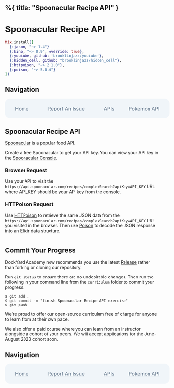 %{
  title: "Spoonacular Recipe API"
}
---
# Spoonacular Recipe API

```elixir
Mix.install([
  {:jason, "~> 1.4"},
  {:kino, "~> 0.9", override: true},
  {:youtube, github: "brooklinjazz/youtube"},
  {:hidden_cell, github: "brooklinjazz/hidden_cell"},
  {:httpoison, "~> 2.1.0"},
  {:poison, "~> 5.0.0"}
])
```

## Navigation

<div style="display: flex; align-items: center; width: 100%; justify-content: space-between; font-size: 1rem; color: #61758a; background-color: #f0f5f9; height: 4rem; padding: 0 1rem; border-radius: 1rem;">
<div style="display: flex;">
<i class="ri-home-fill"></i>
<a style="display: flex; color: #61758a; margin-left: 1rem;" href="../start.livemd">Home</a>
</div>
<div style="display: flex;">
<i class="ri-bug-fill"></i>
<a style="display: flex; color: #61758a; margin-left: 1rem;" href="https://github.com/DockYard-Academy/curriculum/issues/new?assignees=&labels=&template=issue.md&title=Spoonacular Recipe API">Report An Issue</a>
</div>
<div style="display: flex;">
<i class="ri-arrow-left-fill"></i>
<a style="display: flex; color: #61758a; margin-left: 1rem;" href="../reading/apis.livemd">APIs</a>
</div>
<div style="display: flex;">
<a style="display: flex; color: #61758a; margin-right: 1rem;" href="../exercises/pokemon_api.livemd">Pokemon API</a>
<i class="ri-arrow-right-fill"></i>
</div>
</div>

## Spoonacular Recipe API

[Spoonacular](https://spoonacular.com/) is a popular food API.

Create a free Spoonacular to get your API key. You can view your API key in the [Spoonacular Console](https://spoonacular.com/food-api/console#Dashboard).

### Browser Request

Use your API to visit the `https://api.spoonacular.com/recipes/complexSearch?apiKey=API_KEY` URL where API_KEY should be your API key from the console.

### HTTPoison Request

Use [HTTPoison](https://hexdocs.pm/httpoison/HTTPoison.html) to retrieve the same JSON data from the `https://api.spoonacular.com/recipes/complexSearch?apiKey=API_KEY` URL you visited in the browser. Then use [Poison](https://hexdocs.pm/poison/Poison.html) to decode the JSON response into an Elixir data structure.

```elixir

```

## Commit Your Progress

DockYard Academy now recommends you use the latest [Release](https://github.com/DockYard-Academy/curriculum/releases) rather than forking or cloning our repository.

Run `git status` to ensure there are no undesirable changes.
Then run the following in your command line from the `curriculum` folder to commit your progress.

```
$ git add .
$ git commit -m "finish Spoonacular Recipe API exercise"
$ git push
```

We're proud to offer our open-source curriculum free of charge for anyone to learn from at their own pace.

We also offer a paid course where you can learn from an instructor alongside a cohort of your peers.
We will accept applications for the June-August 2023 cohort soon.

## Navigation

<div style="display: flex; align-items: center; width: 100%; justify-content: space-between; font-size: 1rem; color: #61758a; background-color: #f0f5f9; height: 4rem; padding: 0 1rem; border-radius: 1rem;">
<div style="display: flex;">
<i class="ri-home-fill"></i>
<a style="display: flex; color: #61758a; margin-left: 1rem;" href="../start.livemd">Home</a>
</div>
<div style="display: flex;">
<i class="ri-bug-fill"></i>
<a style="display: flex; color: #61758a; margin-left: 1rem;" href="https://github.com/DockYard-Academy/curriculum/issues/new?assignees=&labels=&template=issue.md&title=Spoonacular Recipe API">Report An Issue</a>
</div>
<div style="display: flex;">
<i class="ri-arrow-left-fill"></i>
<a style="display: flex; color: #61758a; margin-left: 1rem;" href="../reading/apis.livemd">APIs</a>
</div>
<div style="display: flex;">
<a style="display: flex; color: #61758a; margin-right: 1rem;" href="../exercises/pokemon_api.livemd">Pokemon API</a>
<i class="ri-arrow-right-fill"></i>
</div>
</div>

